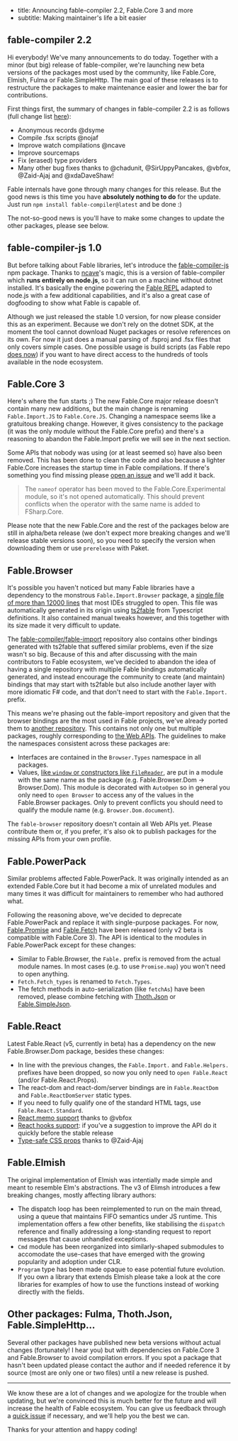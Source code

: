 - title: Announcing fable-compiler 2.2, Fable.Core 3 and more
- subtitle: Making maintainer's life a bit easier

## fable-compiler 2.2

Hi everybody! We've many announcements to do today. Together with a minor (but big) release of fable-compiler, we're launching new beta versions of the packages most used by the community, like Fable.Core, Elmish, Fulma or Fable.SimpleHttp. The main goal of these releases is to restructure the packages to make maintenance easier and lower the bar for contributions.

First things first, the summary of changes in fable-compiler 2.2 is as follows (full change list [here](https://github.com/fable-compiler/Fable/blob/635c0379d12ca7348b394310256105e56240408c/src/fable-compiler/RELEASE_NOTES.md)):

- Anonymous records @dsyme
- Compile .fsx scripts @nojaf
- Improve watch compilations @ncave
- Improve sourcemaps
- Fix (erased) type providers
- Many other bug fixes thanks to @chadunit, @SirUppyPancakes, @vbfox, @Zaid-Ajaj and @xdaDaveShaw!

Fable internals have gone through many changes for this release. But the good news is this time you have **absolutely nothing to do** for the update. Just run `npm install fable-compiler@latest` and be done :)

The not-so-good news is you'll have to make some changes to update the other packages, please see below.

## fable-compiler-js 1.0

But before talking about Fable libraries, let's introduce the [fable-compiler-js](https://www.npmjs.com/package/fable-compiler-js) npm package. Thanks to [ncave](https://github.com/ncave)'s magic, this is a version of fable-compiler which **runs entirely on node.js**, so it can run on a machine without dotnet installed. It's basically the engine powering the [Fable REPL](https://fable.io/repl/) adapted to node.js with a few additional capabilities, and it's also a great case of dogfooding to show what Fable is capable of.

Although we just released the stable 1.0 version, for now please consider this as an experiment. Because we don't rely on the dotnet SDK, at the moment the tool cannot download Nuget packages or resolve references on its own. For now it just does a manual parsing of .fsproj and .fsx files that only covers simple cases. One possible usage is build scripts (as Fable repo [does now](https://github.com/fable-compiler/Fable/blob/9bc3c2187c0c0a9a08ad1adb5dd144e74edf62e6/build.fsx)) if you want to have direct access to the hundreds of tools available in the node ecosystem.

## Fable.Core 3

Here's where the fun starts ;) The new Fable.Core major release doesn't contain many new additions, but the main change is renaming `Fable.Import.JS` to `Fable.Core.JS`. Changing a namespace seems like a gratuitous breaking change. However, it gives consistency to the package (it was the only module without the Fable.Core prefix) and there's a reasoning to abandon the Fable.Import prefix we will see in the next section.

Some APIs that nobody was using (or at least seemed so) have also been removed. This has been done to clean the code and also because a lighter Fable.Core increases the startup time in Fable compilations. If there's something you find missing please [open an issue](https://github.com/fable-compiler/Fable/issues/new) and we'll add it back.

> The `nameof` operator has been moved to the Fable.Core.Experimental module, so it's not opened automatically. This should prevent conflicts when the operator with the same name is added to FSharp.Core.

Please note that the new Fable.Core and the rest of the packages below are still in alpha/beta release (we don't expect more breaking changes and we'll release stable versions soon), so you need to specify the version when downloading them or use `prerelease` with Paket.

## Fable.Browser

It's possible you haven't noticed but many Fable libraries have a dependency to the monstrous `Fable.Import.Browser` package, a [single file of more than 12000 lines](https://github.com/fable-compiler/fable-import/blob/0f780da448be900287f1a0bd1af9a59fdc7680d4/Browser/Fable.Import.Browser.fs) that most IDEs struggled to open. This file was automatically generated in its origin using [ts2fable](http://fable.io/ts2fable/) from Typescript definitions. It also contained manual tweaks however, and this together with its size made it very difficult to update.

The [fable-compiler/fable-import](https://github.com/fable-compiler/fable-import/) repository also contains other bindings generated with ts2fable that suffered similar problems, even if the size wasn't so big. Because of this and after discussing with the main contributors to Fable ecosystem, we've decided to abandon the idea of having a single repository with multiple Fable bindings automatically generated, and instead encourage the community to create (and maintain) bindings that may start with ts2fable but also include another layer with more idiomatic F# code, and that don't need to start with the `Fable.Import.` prefix.

This means we're phasing out the fable-import repository and given that the browser bindings are the most used in Fable projects, we've already ported them to [another repository](https://github.com/fable-compiler/fable-browser). This contains not only one but multiple packages, roughly corresponding to [the Web APIs](https://developer.mozilla.org/es/docs/Web/API). The guidelines to make the namespaces consistent across these packages are:

- Interfaces are contained in the `Browser.Types` namespace in all packages.
- Values, [like `window` or constructors like `FileReader`](https://github.com/fable-compiler/fable-browser/blob/439b42070c9ed6afc6ec18499f22f3c238c221ae/src/Dom/Browser.Dom.Api.fs#L14-L22), are put in a module with the same name as the package (e.g. Fable.Browser.Dom -> Browser.Dom). This module is decorated with `AutoOpen` so in general you only need to `open Browser` to access any of the values in the Fable.Browser packages. Only to prevent conflicts you should need to qualify the module name (e.g. `Browser.Dom.document`).

The `fable-browser` repository doesn't contain all Web APIs yet. Please contribute them or, if you prefer, it's also ok to publish packages for the missing APIs from your own profile.

## Fable.PowerPack

Similar problems affected Fable.PowerPack. It was originally intended as an extended Fable.Core but it had become a mix of unrelated modules and many times it was difficult for maintainers to remember who had authored what.

Following the reasoning above, we've decided to deprecate Fable.PowerPack and replace it with single-purpose packages. For now, [Fable.Promise](https://github.com/fable-compiler/fable-promise) and [Fable.Fetch](https://github.com/fable-compiler/fable-fetch) have been released (only v2 beta is compatible with Fable.Core 3). The API is identical to the modules in Fable.PowerPack except for these changes:

- Similar to Fable.Browser, the `Fable.` prefix is removed from the actual module names. In most cases (e.g. to use `Promise.map`) you won't need to open anything.
- `Fetch.Fetch_types` is renamed to `Fetch.Types`.
- The fetch methods in auto-serialization (like `fetchAs`) have been removed, please combine fetching with [Thoth.Json](https://github.com/thoth-org/Thoth.Json) or [Fable.SimpleJson](https://github.com/Zaid-Ajaj/Fable.SimpleJson).

## Fable.React

Latest Fable.React (v5, currently in beta) has a dependency on the new Fable.Browser.Dom package, besides these changes:

- In line with the previous changes, the `Fable.Import.` and `Fable.Helpers.` prefixes have been dropped, so now you only need to `open Fable.React` (and/or Fable.React.Props).
- The react-dom and react-dom/server bindings are in `Fable.ReactDom` and `Fable.ReactDomServer` static types.
- If you need to fully qualify one of the standard HTML tags, use `Fable.React.Standard`.
- [React.memo support](https://github.com/fable-compiler/fable-react/pull/119) thanks to @vbfox
- [React hooks support](https://github.com/fable-compiler/fable-react/issues/140): if you've a suggestion to improve the API do it quickly before the stable release
- [Type-safe CSS props](https://github.com/fable-compiler/fable-react/pull/147/files) thanks to @Zaid-Ajaj

## Fable.Elmish

The original implementation of Elmish was intentially made simple and meant to resemble Elm's abstractions. The v3 of Elimsh introduces a few breaking changes, mostly affecting library authors:

- The dispatch loop has been reimplemented to run on the main thread, using a queue that maintains FIFO semantics under JS runtime. This implementation offers a few other benefits, like stabilising the `dispatch` reference and finally addressing a long-standing request to report messages that cause unhandled exceptions.
- `Cmd` module has been reorganized into similarly-shaped submodules to accomodate the use-cases that have emerged with the growing popularity and adoption under CLR.
- `Program` type has been made opaque to ease potential future evolution. If you own a library that extends Elmish please take a look at the core libraries for examples of how to use the functions instead of working directly with the fields.

## Other packages: Fulma, Thoth.Json, Fable.SimpleHttp...

Several other packages have published new beta versions without actual changes (fortunately! I hear you) but with dependencies on Fable.Core 3 and Fable.Browser to avoid compilation errors. If you spot a package that hasn't been updated please contact the author and if needed reference it by source (most are only one or two files) until a new release is pushed.

-----------------------------------------------------------

We know these are a lot of changes and we apologize for the trouble when updating, but we're convinced this is much better for the future and will increase the health of Fable ecosystem. You can give us feedback through a [quick issue](https://github.com/fable-compiler/Fable/issues/new) if necessary, and we'll help you the best we can.

Thanks for your attention and happy coding!

